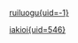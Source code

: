 [ruiluogu{uid=-1}](https://ruiluogu.github.io/space/show/uid=-1)

[iakioi{uid=546}](https://ruiluogu.github.io/space/show/uid=546)
